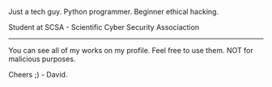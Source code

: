 Just a tech guy.
Python programmer.
Beginner ethical hacking.

Student at SCSA - Scientific Cyber Security Associaction

_______________________________________________________________

You can see all of my works on my profile.
Feel free to use them. NOT for malicious purposes.

Cheers ;) - David.

